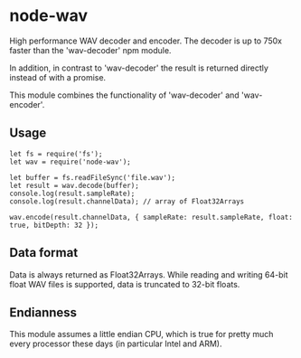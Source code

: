 node-wav
========

High performance WAV decoder and encoder. The decoder is up to 750x faster than
the 'wav-decoder' npm module.

In addition, in contrast to 'wav-decoder' the result is returned directly instead
of with a promise.

This module combines the functionality of 'wav-decoder' and 'wav-encoder'.

Usage
-----

    let fs = require('fs');
    let wav = require('node-wav');

    let buffer = fs.readFileSync('file.wav');
    let result = wav.decode(buffer);
    console.log(result.sampleRate);
    console.log(result.channelData); // array of Float32Arrays

    wav.encode(result.channelData, { sampleRate: result.sampleRate, float: true, bitDepth: 32 });

Data format
-----------

Data is always returned as Float32Arrays. While reading and writing 64-bit float
WAV files is supported, data is truncated to 32-bit floats.

Endianness
----------

This module assumes a little endian CPU, which is true for pretty much every processor
these days (in particular Intel and ARM).